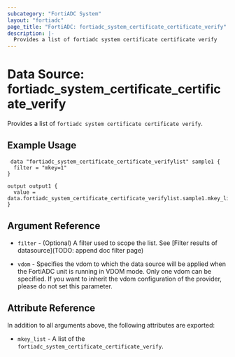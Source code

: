 ```yaml
---
subcategory: "FortiADC System"
layout: "fortiadc"
page_title: "FortiADC: fortiadc_system_certificate_certificate_verify"
description: |-
  Provides a list of fortiadc system certificate certificate verify
---
```


# Data Source: fortiadc_system_certificate_certificate_verify
Provides a list of `fortiadc system certificate certificate verify`.

## Example Usage

```hcl
 data "fortiadc_system_certificate_certificate_verifylist" sample1 {
  filter = "mkey=1"
}

output output1 {
  value = data.fortiadc_system_certificate_certificate_verifylist.sample1.mkey_list
}
```

## Argument Reference

* `filter` - (Optional) A filter used to scope the list. See [Filter results of datasource](TODO: append doc filter page)

* `vdom` - Specifies the vdom to which the data source will be applied when the FortiADC unit is running in VDOM mode. Only one vdom can be specified. If you want to inherit the vdom configuration of the provider, please do not set this parameter.

## Attribute Reference

In addition to all arguments above, the following attributes are exported:

* `mkey_list` -  A list of the `fortiadc_system_certificate_certificate_verify`.
